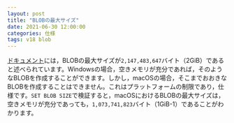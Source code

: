 ```yaml
---
layout: post
title: "BLOBの最大サイズ"
date: 2021-06-30 12:00:00
categories: 仕様
tags: v18 blob
---
```


[ドキュメント](https://doc.4d.com/4Dv18/4D/18.4/BLOB-Commands.300-5233388.ja.html)には，BLOBの最大サイズが`2,147,483,647`バイト（2GiB）であると述べられています。Windowsの場合，空きメモリが充分であれば，そのようなBLOBを作成することができます。しかし，macOSの場合，そこまでおおきなBLOBを作成することはできません。これはプラットフォームの制限であり，仕様です。`SET BLOB SIZE`で検証すると，macOSにおけるBLOBの最大サイズは，空きメモリが充分であっても，`1,073,741,823`バイト（1GiB-1）であることがわかります。

